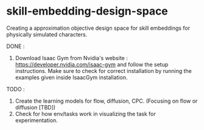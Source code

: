 # skill-embedding-design-space
Creating a approximation objective design space for skill embeddings for physically simulated characters.

DONE :
1. Download Isaac Gym from Nvidia's website : https://developer.nvidia.com/isaac-gym and follow the setup instructions. Make sure to check for correct installation by running the examples given inside IsaacGym installation.

TODO :
1. Create the learning models for flow, diffusion, CPC. (Focusing on flow or diffusion [TBD])
2. Check for how env/tasks work in visualizing the task for experimentation.
